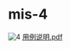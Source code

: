 # mis-4
![4](https://cloud.githubusercontent.com/assets/16076963/19619245/f465b1ac-9894-11e6-912d-351ecf7a40b6.PNG)
[用例说明.pdf](https://github.com/E1ric1/mis-4/files/545764/default.pdf)
